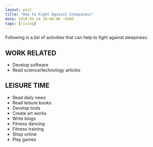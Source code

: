 ```yaml
---
layout: post
title: "How to Fight Against Sleepiness"
date: 2019-01-24 10:00:00 -0500
tags: [living]
---
```


Following is a list of activities that can help to fight against sleepiness:

## WORK RELATED

- Develop software
- Read science/technology articles

## LEISURE TIME

- Read daily news
- Read leisure books
- Develop tools
- Create art works
- Write blogs
- Fitness dancing
- Fitness training
- Shop online
- Play games
